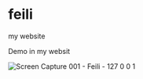 # feili
my website

Demo in my websit

![Screen Capture 001 - Feili - 127 0 0 1](https://user-images.githubusercontent.com/37534859/192642825-1f10d9b6-a850-483d-a8d8-a94f9789e3c7.jpg)
